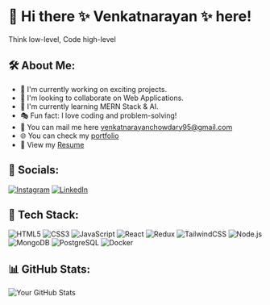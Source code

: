 # 👋 Hi there ✨ Venkatnarayan ✨ here! 

Think low-level, Code high-level

## 🛠 About Me:
- 🚀 I'm currently working on exciting projects.
- 🤝 I'm looking to collaborate on Web Applications.
- 🌱 I'm currently learning MERN Stack & AI.
- 🎭 Fun fact: I love coding and problem-solving!
- 📧 You can mail me here [venkatnarayanchowdary95@gmail.com](mailto:venkatnarayanchowdary95@gmail.com)
- 🌐 You can check my [portfolio](https://your-portfolio-link.com)
- 📄 View my [Resume](https://your-resume-link.com)

## 🔗 Socials:
[![Instagram](https://img.shields.io/badge/Instagram-E4405F?style=for-the-badge&logo=instagram&logoColor=white)](https://www.instagram.com/itsvenkat___05/)
[![LinkedIn](https://img.shields.io/badge/LinkedIn-0077B5?style=for-the-badge&logo=linkedin&logoColor=white)](https://www.linkedin.com/in/venkatnarayan-karanam-868417276/)

## 🚀 Tech Stack:
![HTML5](https://img.shields.io/badge/HTML5-E34F26?style=for-the-badge&logo=html5&logoColor=white)
![CSS3](https://img.shields.io/badge/CSS3-1572B6?style=for-the-badge&logo=css3&logoColor=white)
![JavaScript](https://img.shields.io/badge/JavaScript-F7DF1E?style=for-the-badge&logo=javascript&logoColor=black)
![React](https://img.shields.io/badge/React-61DAFB?style=for-the-badge&logo=react&logoColor=black)
![Redux](https://img.shields.io/badge/Redux-764ABC?style=for-the-badge&logo=redux&logoColor=white)
![TailwindCSS](https://img.shields.io/badge/TailwindCSS-06B6D4?style=for-the-badge&logo=tailwindcss&logoColor=white)
![Node.js](https://img.shields.io/badge/Node.js-339933?style=for-the-badge&logo=node.js&logoColor=white)
![MongoDB](https://img.shields.io/badge/MongoDB-47A248?style=for-the-badge&logo=mongodb&logoColor=white)
![PostgreSQL](https://img.shields.io/badge/PostgreSQL-336791?style=for-the-badge&logo=postgresql&logoColor=white)
![Docker](https://img.shields.io/badge/Docker-2496ED?style=for-the-badge&logo=docker&logoColor=white)

## 📊 GitHub Stats:
![Your GitHub Stats](https://github-readme-stats.vercel.app/api?username=your-github-username&show_icons=true&theme=radical)
